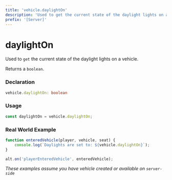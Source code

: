 ```yaml
---
title: 'vehicle.daylightOn'
description: 'Used to get the current state of the daylight lights on a vehicle.'
prefix: '[Server]'
---
```


# daylightOn

Used to `get` the current state of the daylight lights on a vehicle.

Returns a `boolean`.

### Declaration

```typescript
vehicle.daylightOn: boolean
```

### Usage

```js
const daylightOn = vehicle.daylightOn;
```

### Real World Example

```js
function enteredVehicle(player, vehicle, seat) {
    console.log(`Daylights are set to: ${vehicle.daylightOn}`);
}

alt.on('playerEnteredVehicle', enteredVehicle);
```

_These examples assume you have vehicle created or available on `server-side`_